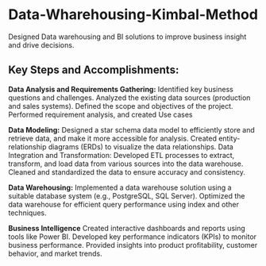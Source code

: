 # Data-Wharehousing-Kimbal-Method
Designed Data warehousing and BI solutions to improve business insight and drive decisions.

## Key Steps and Accomplishments:

**Data Analysis and Requirements Gathering:**
Identified key business questions and challenges.
Analyzed the existing data sources (production and sales systems).
Defined the scope and objectives of the project.
Performed requirement analysis, and created Use cases

**Data Modeling:**
Designed a star schema data model to efficiently store and retrieve data, and make it more accessible for analysis.
Created entity-relationship diagrams (ERDs) to visualize the data relationships.
Data Integration and Transformation:
Developed ETL processes to extract, transform, and load data from various sources into the data warehouse.
Cleaned and standardized the data to ensure accuracy and consistency.

**Data Warehousing:**
Implemented a data warehouse solution using a suitable database system (e.g., PostgreSQL, SQL Server).
Optimized the data warehouse for efficient query performance using index and other techniques.

**Business Intelligence**
Created interactive dashboards and reports using tools like Power BI.
Developed key performance indicators (KPIs) to monitor business performance.
Provided insights into product profitability, customer behavior, and market trends.
